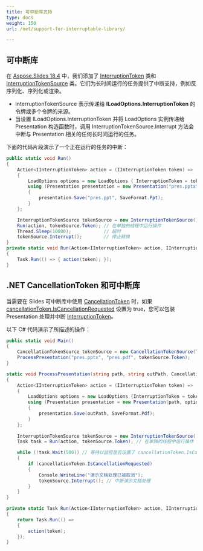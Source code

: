 ```yaml
---
title: 可中断库支持
type: docs
weight: 150
url: /net/support-for-interruptable-library/

---
```


## **可中断库**

在 [Aspose.Slides 18.4](https://docs.aspose.com/slides/net/aspose-slides-for-net-18-4-release-notes/) 中，我们添加了 [InterruptionToken](https://reference.aspose.com/slides/net/aspose.slides/interruptiontoken) 类和 [InterruptionTokenSource](https://reference.aspose.com/slides/net/aspose.slides/interruptiontokensource) 类。它们为长时间运行的任务提供了中断支持，例如反序列化、序列化或渲染。

- InterruptionTokenSource 表示传递给 **ILoadOptions.InterruptionToken** 的令牌或多个令牌的来源。
- 当设置 ILoadOptions.InterruptionToken 并将 LoadOptions 实例传递给 Presentation 构造函数时，调用 InterruptionTokenSource.Interrupt 方法会中断与 Presentation 相关的任何长时间运行的任务。

下面的代码片段演示了一个正在运行的任务的中断：

```c#
public static void Run()
{
    Action<IInterruptionToken> action = (IInterruptionToken token) =>
    {
        LoadOptions options = new LoadOptions { InterruptionToken = token };
        using (Presentation presentation = new Presentation("pres.pptx", options))
        {
            presentation.Save("pres.ppt", SaveFormat.Ppt);
        }
    };

    InterruptionTokenSource tokenSource = new InterruptionTokenSource();
    Run(action, tokenSource.Token); // 在单独的线程中运行操作
    Thread.Sleep(10000);            // 超时
    tokenSource.Interrupt();        // 停止转换
}
private static void Run(Action<IInterruptionToken> action, IInterruptionToken token)
{
    Task.Run(() => { action(token); });
}
```

## **.NET CancellationToken 和可中断库**

当需要在 Slides 可中断库中使用 [CancellationToken](https://docs.microsoft.com/en-us/dotnet/api/system.threading.cancellationtoken) 时，如果 [cancellationToken.IsCancellationRequested](https://docs.microsoft.com/en-us/dotnet/api/system.threading.cancellationtoken.iscancellationrequested) 设置为 true，您可以包装 Presentation 处理并中断 [InterruptionToken](https://reference.aspose.com/slides/net/aspose.slides/interruptiontoken)。

以下 C# 代码演示了所描述的操作：

```csharp
public static void Main()
{
    CancellationTokenSource tokenSource = new CancellationTokenSource(TimeSpan.FromSeconds(20));
    ProcessPresentation("pres.pptx", "pres.pdf", tokenSource.Token);
}

static void ProcessPresentation(string path, string outPath, CancellationToken cancellationToken)
{
    Action<IInterruptionToken> action = (IInterruptionToken token) =>
    {
        LoadOptions options = new LoadOptions {InterruptionToken = token};
        using (Presentation presentation = new Presentation(path, options))
        {
            presentation.Save(outPath, SaveFormat.Pdf);
        }
    };
    
    InterruptionTokenSource tokenSource = new InterruptionTokenSource();
    Task task = Run(action, tokenSource.Token); // 在单独的线程中运行操作

    while (!task.Wait(500)) // 等待以监控是否设置了 cancellationToken.IsCancellationRequested。
    {
        if (cancellationToken.IsCancellationRequested)
        {
            Console.WriteLine("演示文稿处理已被取消");
            tokenSource.Interrupt(); // 中断演示文稿处理
        }
    }
}

private static Task Run(Action<IInterruptionToken> action, IInterruptionToken token)
{
    return Task.Run(() =>
    {
        action(token);
    });
}
```